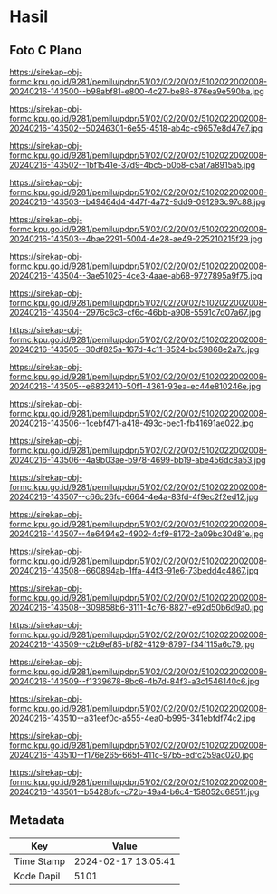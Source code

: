 # Hasil

## Foto C Plano

https://sirekap-obj-formc.kpu.go.id/9281/pemilu/pdpr/51/02/02/20/02/5102022002008-20240216-143500--b98abf81-e800-4c27-be86-876ea9e590ba.jpg

https://sirekap-obj-formc.kpu.go.id/9281/pemilu/pdpr/51/02/02/20/02/5102022002008-20240216-143502--50246301-6e55-4518-ab4c-c9657e8d47e7.jpg

https://sirekap-obj-formc.kpu.go.id/9281/pemilu/pdpr/51/02/02/20/02/5102022002008-20240216-143502--1bf1541e-37d9-4bc5-b0b8-c5af7a8915a5.jpg

https://sirekap-obj-formc.kpu.go.id/9281/pemilu/pdpr/51/02/02/20/02/5102022002008-20240216-143503--b49464d4-447f-4a72-9dd9-091293c97c88.jpg

https://sirekap-obj-formc.kpu.go.id/9281/pemilu/pdpr/51/02/02/20/02/5102022002008-20240216-143503--4bae2291-5004-4e28-ae49-225210215f29.jpg

https://sirekap-obj-formc.kpu.go.id/9281/pemilu/pdpr/51/02/02/20/02/5102022002008-20240216-143504--3ae51025-4ce3-4aae-ab68-9727895a9f75.jpg

https://sirekap-obj-formc.kpu.go.id/9281/pemilu/pdpr/51/02/02/20/02/5102022002008-20240216-143504--2976c6c3-cf6c-46bb-a908-5591c7d07a67.jpg

https://sirekap-obj-formc.kpu.go.id/9281/pemilu/pdpr/51/02/02/20/02/5102022002008-20240216-143505--30df825a-167d-4c11-8524-bc59868e2a7c.jpg

https://sirekap-obj-formc.kpu.go.id/9281/pemilu/pdpr/51/02/02/20/02/5102022002008-20240216-143505--e6832410-50f1-4361-93ea-ec44e810246e.jpg

https://sirekap-obj-formc.kpu.go.id/9281/pemilu/pdpr/51/02/02/20/02/5102022002008-20240216-143506--1cebf471-a418-493c-bec1-fb41691ae022.jpg

https://sirekap-obj-formc.kpu.go.id/9281/pemilu/pdpr/51/02/02/20/02/5102022002008-20240216-143506--4a9b03ae-b978-4699-bb19-abe456dc8a53.jpg

https://sirekap-obj-formc.kpu.go.id/9281/pemilu/pdpr/51/02/02/20/02/5102022002008-20240216-143507--c66c26fc-6664-4e4a-83fd-4f9ec2f2ed12.jpg

https://sirekap-obj-formc.kpu.go.id/9281/pemilu/pdpr/51/02/02/20/02/5102022002008-20240216-143507--4e6494e2-4902-4cf9-8172-2a09bc30d81e.jpg

https://sirekap-obj-formc.kpu.go.id/9281/pemilu/pdpr/51/02/02/20/02/5102022002008-20240216-143508--660894ab-1ffa-44f3-91e6-73bedd4c4867.jpg

https://sirekap-obj-formc.kpu.go.id/9281/pemilu/pdpr/51/02/02/20/02/5102022002008-20240216-143508--309858b6-3111-4c76-8827-e92d50b6d9a0.jpg

https://sirekap-obj-formc.kpu.go.id/9281/pemilu/pdpr/51/02/02/20/02/5102022002008-20240216-143509--c2b9ef85-bf82-4129-8797-f34f115a6c79.jpg

https://sirekap-obj-formc.kpu.go.id/9281/pemilu/pdpr/51/02/02/20/02/5102022002008-20240216-143509--f1339678-8bc6-4b7d-84f3-a3c1546140c6.jpg

https://sirekap-obj-formc.kpu.go.id/9281/pemilu/pdpr/51/02/02/20/02/5102022002008-20240216-143510--a31eef0c-a555-4ea0-b995-341ebfdf74c2.jpg

https://sirekap-obj-formc.kpu.go.id/9281/pemilu/pdpr/51/02/02/20/02/5102022002008-20240216-143510--f176e265-665f-411c-97b5-edfc259ac020.jpg

https://sirekap-obj-formc.kpu.go.id/9281/pemilu/pdpr/51/02/02/20/02/5102022002008-20240216-143501--b5428bfc-c72b-49a4-b6c4-158052d6851f.jpg


## Metadata

| Key        | Value               |
| ---------- | ------------------- |
| Time Stamp | 2024-02-17 13:05:41 |
| Kode Dapil | 5101                |



